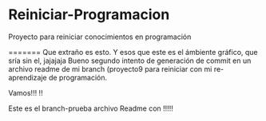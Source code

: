 # Reiniciar-Programacion

Proyecto para reiniciar conocimientos en programación

=======
Que extraño es esto. Y esos que este es el ámbiente gráfico, que sría sin el, jajajaja
Bueno segundo intento de generación de commit en un archivo readme de mi branch (proyecto9 para reiniciar con mi re-aprendizaje de programación.

Vamos!!! !!

Este es el branch-prueba archivo Readme con !!!!!


